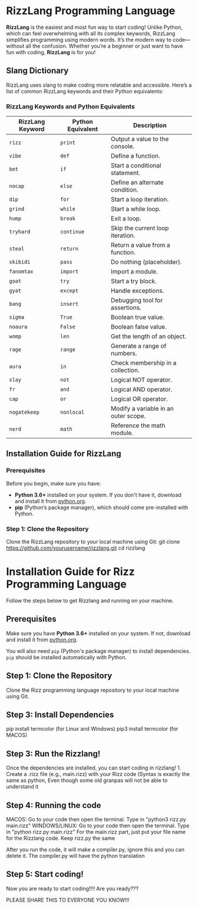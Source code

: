 # RizzLang Programming Language

**RizzLang** is the easiest and most fun way to start coding! Unlike Python, which can feel overwhelming with all its complex keywords, RizzLang simplifies programming using modern words. It’s the modern way to code—without all the confusion. Whether you’re a beginner or just want to have fun with coding, **RizzLang** is for you!

## Slang Dictionary

RizzLang uses slang to make coding more relatable and accessible. Here’s a list of common RizzLang keywords and their Python equivalents:

### RizzLang Keywords and Python Equivalents

| **RizzLang Keyword** | **Python Equivalent** | **Description**               |
|-----------------------|-----------------------|--------------------------------|
| `rizz`               | `print`              | Output a value to the console.|
| `vibe`               | `def`                | Define a function.            |
| `bet`                | `if`                 | Start a conditional statement.|
| `nocap`              | `else`               | Define an alternate condition.|
| `dip`                | `for`                | Start a loop iteration.       |
| `grind`              | `while`              | Start a while loop.           |
| `hump`               | `break`              | Exit a loop.                  |
| `tryhard`            | `continue`           | Skip the current loop iteration.|
| `steal`              | `return`             | Return a value from a function.|
| `skibidi`            | `pass`               | Do nothing (placeholder).     |
| `fanomtax`           | `import`             | Import a module.              |
| `goat`               | `try`                | Start a try block.            |
| `gyat`               | `except`             | Handle exceptions.            |
| `bang`               | `insert`             | Debugging tool for assertions.|
| `sigma`              | `True`               | Boolean true value.           |
| `noaura`             | `False`              | Boolean false value.          |
| `womp`               | `len`                | Get the length of an object.  |
| `rage`               | `range`              | Generate a range of numbers.  |
| `aura`               | `in`                 | Check membership in a collection.|
| `slay`               | `not`                | Logical NOT operator.         |
| `fr`                 | `and`                | Logical AND operator.         |
| `cap`                | `or`                 | Logical OR operator.          |
| `nogatekeep`         | `nonlocal`           | Modify a variable in an outer scope.|
| `nerd`               | `math`               | Reference the math module.    |

## Installation Guide for RizzLang

### Prerequisites

Before you begin, make sure you have:

- **Python 3.6+** installed on your system. If you don't have it, download and install it from [python.org](https://www.python.org/downloads/).
- **pip** (Python’s package manager), which should come pre-installed with Python.

### Step 1: Clone the Repository

Clone the RizzLang repository to your local machine using Git:
git clone https://github.com/yourusername/rizzlang.git
cd rizzlang
# Installation Guide for Rizz Programming Language

Follow the steps below to get Rizzlang and running on your machine.

## Prerequisites

Make sure you have **Python 3.6+** installed on your system. If not, download and install it from [python.org](https://www.python.org/downloads/).

You will also need `pip` (Python's package manager) to install dependencies. `pip` should be installed automatically with Python.

## Step 1: Clone the Repository

Clone the Rizz programming language repository to your local machine using Git.

## Step 3: Install Dependencies
pip install termcolor (for Linux and Windows)
pip3 install termcolor (for MACOS)

## Step 3: Run the Rizzlang!

Once the dependencies are installed, you can start coding in rizzlang!
	1. Create a .rizz file (e.g., main.rizz) with your Rizz code (Syntax is exactly the same as python, Even though some old granpas will not be able to understand it

## Step 4: Running the code

MACOS: Go to your code then open the terminal. Type in "python3 rizz.py main.rizz" 
WINDOWS/LINUX: Go to your code then open the terminal. Type in "python rizz.py main.rizz" 
For the main.rizz part, just put your file name for the Rizzlang code.
Keep rizz.py the same

After you run the code, it will make a compiler.py, ignore this and you can delete it. The compiler.py will have the python translation 

## Step 5: Start coding!

Now you are ready to start coding!!!! Are you ready???

PLEASE SHARE THIS TO EVERYONE YOU KNOW!!!
